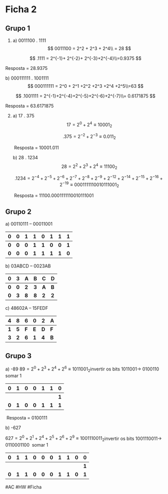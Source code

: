 # Ficha 2

## Grupo 1

1.  a) 0011100 . 1111
   $$
   0011100 = 2^2 + 2^3 + 2^4\\ = 28
   $$

   $$
   .1111 = 2^{-1}+ 2^{-2}+ 2^{-3}+2^{-4}\\=0.9375
   $$

   Resposta = 28.9375

   

   b) 000111111 . 1001111
   $$
   000111111 = 2^0 + 2^1 +2^2 +2^3 +2^4 +2^5\\=63
   $$

   $$
   .1001111 = 2^{-1}+2^{-4}+2^{-5}+2^{-6}+2^{-7}\\= 0.6171875
   $$

   Resposta = 63.6171875

   

2. a) 17 . 375
   $$
   17 = 2^0+2^4 \equiv 10001_2
   $$

   $$
   .375 = 2^{-2} + 2^{-3} \equiv 0.011_2 
   $$

   ​	Resposta = 10001.011

   b) 28 . 1234
   $$
   28 = 2^2+ 2^3+ 2^4 \equiv 11100_2
   $$

   $$
   .1234 = 2^{-4} + 2^{-5}+ 2^{-6}+ 2^{-7}+ 2^{-8}+ 2^{-9}+ 2^{-12}+ 2^{-14}+ 2^{-15}+ 2^{-16}+2^{-19} \equiv 0001111110010111001_2
   $$

   ​	Resposta = 11100.0001111110010111001

## Grupo 2

a) 00110111 – 00011001

| 0     | 0     | 1     | 1     | 0     | 1     | 1     | 1     |
| ----- | ----- | ----- | ----- | ----- | ----- | ----- | ----- |
| **0** | **0** | **0** | **1** | **1** | **0** | **0** | **1** |
| **0** | **0** | **0** | **1** | **1** | **1** | **1** | **0** |

b) 03ABCD – 0023AB

| 0     | 3     | A     | B     | C     | D     |
| ----- | ----- | ----- | ----- | ----- | ----- |
| **0** | **0** | **2** | **3** | **A** | **B** |
| **0** | **3** | **8** | **8** | **2** | **2** |

c) 48602A – 15FEDF

| 4     | 8     | 6     | 0     | 2     | A     |
| ----- | ----- | ----- | ----- | ----- | ----- |
| **1** | **5** | **F** | **E** | **D** | **F** |
| **3** | **2** | **6** | **1** | **4** | **B** |

## Grupo 3

a) -89
$89 = 2^0 + 2^3 + 2^4 + 2^6 \equiv 1011001_2$
​	invertir os bits
$1011001$&rarr; $0100110$
​	somar 1

| 0     | 1     | 0     | 0     | 1     | 1     | 0     |
| ----- | ----- | ----- | ----- | ----- | ----- | ----- |
|       |       |       |       |       |       | **1** |
| **0** | **1** | **0** | **0** | **1** | **1** | **1** |

​	Resposta = 0100111

b) -627

$627 = 2^0 +2^1 + 2^4+2^5+2^6 +2^9 \equiv 1001110011_2$
​	invertir os bits
$1001110011$&rarr; $0110001100$
​	somar 1

| 0     | 1     | 1     | 0     | 0     | 0     | 1     | 1     | 0     | 0     |
| ----- | ----- | ----- | ----- | ----- | ----- | ----- | ----- | ----- | ----- |
|       |       |       |       |       |       |       |       |       | **1** |
| **0** | **1** | **1** | **0** | **0** | **0** | **1** | **1** | **0** | **1** |


#AC
#HW
#Ficha